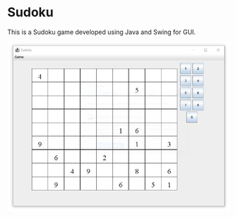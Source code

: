 # Sudoku

This is a Sudoku game developed using Java and Swing for GUI.

![alt text](https://raw.githubusercontent.com/aishwarya524/Sudoku/main/Sudoku%20screenshot.JPG)
